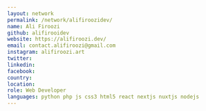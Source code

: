 ```yaml
---
layout: network
permalink: /network/alifiroozidev/
name: Ali Firoozi
github: alifirooidev
website: https://alifiroozi.dev/
email: contact.alifiroozi@gmail.com
instagram: alifiroozi.art
twitter:
linkedin:
facebook:
country:
location:
role: Web Developer
languages: python php js css3 html5 react nextjs nuxtjs nodejs
---
```

